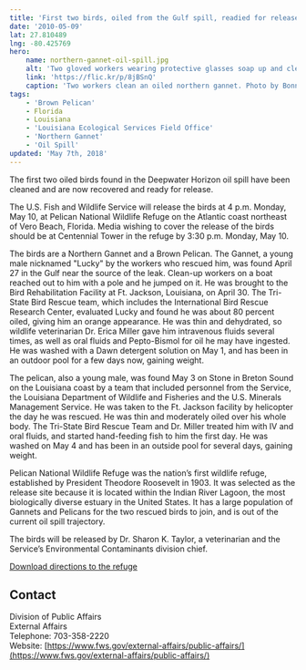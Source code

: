 ```yaml
---
title: 'First two birds, oiled from the Gulf spill, readied for release at Pelican National Wildlife Refuge'
date: '2010-05-09'
lat: 27.810489
lng: -80.425769
hero:
    name: northern-gannet-oil-spill.jpg
    alt: 'Two gloved workers wearing protective glasses soap up and clean an oiled bird.'
    link: 'https://flic.kr/p/8jBSnQ'
    caption: 'Two workers clean an oiled northern gannet. Photo by Bonnie Strawser, USFWS.'
tags:
    - 'Brown Pelican'
    - Florida
    - Louisiana
    - 'Louisiana Ecological Services Field Office'
    - 'Northern Gannet'
    - 'Oil Spill'
updated: 'May 7th, 2018'
---
```


The first two oiled birds found in the Deepwater Horizon oil spill have been cleaned and are now recovered and ready for release.

The U.S. Fish and Wildlife Service will release the birds at 4 p.m. Monday, May 10, at Pelican National Wildlife Refuge on the Atlantic coast northeast of Vero Beach, Florida. Media wishing to cover the release of the birds should be at Centennial Tower in the refuge by 3:30 p.m. Monday, May 10.

The birds are a Northern Gannet and a Brown Pelican. The Gannet, a young male nicknamed "Lucky" by the workers who rescued him, was found April 27 in the Gulf near the source of the leak. Clean-up workers on a boat reached out to him with a pole and he jumped on it. He was brought to the Bird Rehabilitation Facility at Ft. Jackson, Louisiana, on April 30. The Tri-State Bird Rescue team, which includes the International Bird Rescue Research Center, evaluated Lucky and found he was about 80 percent oiled, giving him an orange appearance. He was thin and dehydrated, so wildlife veterinarian Dr. Erica Miller gave him intravenous fluids several times, as well as oral fluids and Pepto-Bismol for oil he may have ingested. He was washed with a Dawn detergent solution on May 1, and has been in an outdoor pool for a few days now, gaining weight.

The pelican, also a young male, was found May 3 on Stone in Breton Sound on the Louisiana coast by a team that included personnel from the Service, the Louisiana Department of Wildlife and Fisheries and the U.S. Minerals Management Service. He was taken to the Ft. Jackson facility by helicopter the day he was rescued. He was thin and moderately oiled over his whole body. The Tri-State Bird Rescue Team and Dr. Miller treated him with IV and oral fluids, and started hand-feeding fish to him the first day. He was washed on May 4 and has been in an outside pool for several days, gaining weight.

Pelican National Wildlife Refuge was the nation’s first wildlife refuge, established by President Theodore Roosevelt in 1903\. It was selected as the release site because it is located within the Indian River Lagoon, the most biologically diverse estuary in the United States. It has a large population of Gannets and Pelicans for the two rescued birds to join, and is out of the current oil spill trajectory.

The birds will be released by Dr. Sharon K. Taylor, a veterinarian and the Service’s Environmental Contaminants division chief.

[Download directions to the refuge](https://www.fws.gov/refuge/Pelican_Island/visit/plan_your_visit.html)

## Contact

Division of Public Affairs  
External Affairs  
Telephone: 703-358-2220  
Website: [https://www.fws.gov/external-affairs/public-affairs/](https://www.fws.gov/external-affairs/public-affairs/)

